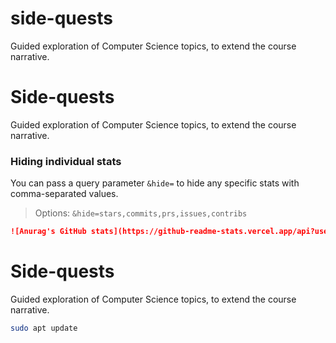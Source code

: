 # side-quests
Guided exploration of Computer Science topics, to extend the course narrative. 


# Side-quests

Guided exploration of Computer Science topics, to extend the course narrative. 

### Hiding individual stats

You can pass a query parameter `&hide=` to hide any specific stats with comma-separated values.

> Options: `&hide=stars,commits,prs,issues,contribs`

```md
![Anurag's GitHub stats](https://github-readme-stats.vercel.app/api?username=anuraghazra&hide=contribs,prs)
```

# Side-quests

Guided exploration of Computer Science topics, to extend the course narrative. 

```bash
sudo apt update
```
